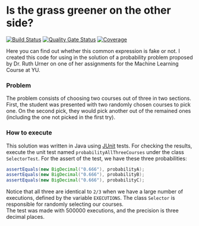 # Is the grass greener on the other side?
[![Build Status](https://travis-ci.org/jaimedantas/the-grass-is-greener.svg?branch=main)](https://travis-ci.org/jaimedantas/the-grass-is-greener.svg?branch=main)
[![Quality Gate Status](https://sonarcloud.io/api/project_badges/measure?project=the-grass-is-greener&metric=alert_status)](https://sonarcloud.io/dashboard?id=the-grass-is-greener)
[![Coverage](https://sonarcloud.io/api/project_badges/measure?project=the-grass-is-greener&metric=coverage)](https://sonarcloud.io/dashboard?id=the-grass-is-greener)


Here you can find out whether this common expression is fake or not. 
I created this code for using in the solution of a probability problem proposed by 
Dr. Ruth Urner on one of her assignments for the Machine Learning Course at YU. 
### Problem
The problem consists of choosing two courses out of three in two sections. First,
the student was presented with two randomly chosen courses to pick one. On the
second pick, they would pick another out of the remained ones (including the one not
picked in the first try).
### How to execute
This solution was written in Java using [JUnit](https://junit.org/junit5/) tests. For checking the results, execute the unit test named `probabilityAllThreeCourses`
under the class `SelectorTest`. 
For the assert of the test, we have these three probabilities:
```java   
assertEquals(new BigDecimal("0.666"), probabilityA);
assertEquals(new BigDecimal("0.666"), probabilityB);
assertEquals(new BigDecimal("0.666"), probabilityC);
```
Notice that all three are identical to `2/3` when we have a large number of executions, defined by the variable `EXECUTIONS`. The class
`Selector` is responsible for randomly selecting our courses. <br />
The test was made with 500000 executions, and the precision is three decimal places.


